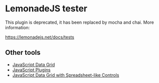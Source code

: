 # LemonadeJS tester

This plugin is deprecated, it has been replaced by mocha and chai. More information:

https://lemonadejs.net/docs/tests

## Other tools
- [JavaScript Data Grid](https://lemonadejs.net/components/data-grid)
- [JavaScript Plugins](https://jsuites.net)
- [JavaScript Data Grid with Spreadsheet-like Controls](https://jspreadsheet.com/)
